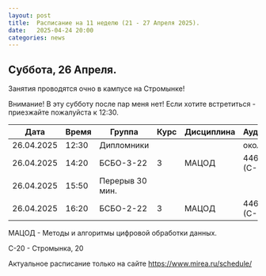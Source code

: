 ```yaml
---
layout: post
title:  Расписание на 11 неделю (21 - 27 Апреля 2025).
date:   2025-04-24 20:00
categories: news
---
```


## Суббота, 26 Апреля.

Занятия проводятся очно в кампусе на Стромынке!

Внимание! В эту субботу после пар меня нет! Если хотите встретиться - приезжайте пожалуйста к 12:30.

| Дата          | Время   | Группа               | Курс | Дисциплина  | Аудитория  | Материалы |
| ------------- | ------- | -------------------- | ---- | ----------- | ---------- | --------- |
|26.04.2025     |12:30    |Дипломники            |      |             |около 350   |           |
|26.04.2025     |14:20    |БСБО-3-22             |   3  |МАЦОД        |  446 (С-20)|           |
|26.04.2025     |15:50    |Перерыв 30 мин.       |      |             |            |           |
|26.04.2025     |16:20    |БСБО-2-22             |   3  |МАЦОД        |  446 (С-20)|           |

МАЦОД - Методы и алгоритмы цифровой обработки данных.

С-20 - Стромынка, 20

Актуальное расписание только на сайте https://www.mirea.ru/schedule/


